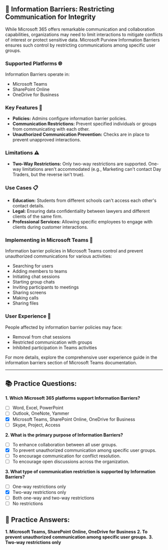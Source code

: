 ## **🚫 Information Barriers: Restricting Communication for Integrity**

While Microsoft 365 offers remarkable communication and collaboration capabilities, organizations may need to limit interactions to mitigate conflicts of interest or protect sensitive data. Microsoft Purview Information Barriers ensures such control by restricting communications among specific user groups.

### **Supported Platforms** 🌐

Information Barriers operate in:
- Microsoft Teams
- SharePoint Online
- OneDrive for Business

### **Key Features** 🔑

- **Policies:** Admins configure information barrier policies.
- **Communication Restrictions:** Prevent specified individuals or groups from communicating with each other.
- **Unauthorized Communication Prevention:** Checks are in place to prevent unapproved interactions.

### **Limitations** ⚠️

- **Two-Way Restrictions:** Only two-way restrictions are supported. One-way limitations aren't accommodated (e.g., Marketing can't contact Day Traders, but the reverse isn't true).

### **Use Cases** 📋

- **Education:** Students from different schools can't access each other's contact details.
- **Legal:** Ensuring data confidentiality between lawyers and different clients of the same firm.
- **Professional Services:** Allowing specific employees to engage with clients during customer interactions.

### **Implementing in Microsoft Teams** 💬

Information barrier policies in Microsoft Teams control and prevent unauthorized communications for various activities:
- Searching for users
- Adding members to teams
- Initiating chat sessions
- Starting group chats
- Inviting participants to meetings
- Sharing screens
- Making calls
- Sharing files

### **User Experience** 👥

People affected by information barrier policies may face:
- Removal from chat sessions
- Restricted communication with groups
- Inhibited participation in Teams activities

For more details, explore the comprehensive user experience guide in the information barriers section of Microsoft Teams documentation.

---

## **📚 Practice Questions:**

**1. Which Microsoft 365 platforms support Information Barriers?**
   - [ ] Word, Excel, PowerPoint
   - [ ] Outlook, OneNote, Yammer
   - [x] Microsoft Teams, SharePoint Online, OneDrive for Business
   - [ ] Skype, Project, Access

**2. What is the primary purpose of Information Barriers?**
   - [ ] To enhance collaboration between all user groups.
   - [x] To prevent unauthorized communication among specific user groups.
   - [ ] To encourage communication for conflict resolution.
   - [ ] To encourage open discussions across the organization.

**3. What type of communication restriction is supported by Information Barriers?**
   - [ ] One-way restrictions only
   - [x] Two-way restrictions only
   - [ ] Both one-way and two-way restrictions
   - [ ] No restrictions

## **🔑 Practice Answers:**

**1. Microsoft Teams, SharePoint Online, OneDrive for Business**
**2. To prevent unauthorized communication among specific user groups.**
**3. Two-way restrictions only**